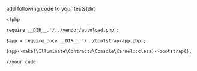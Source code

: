 add following code to your tests(dir)
```phpt
<?php

require __DIR__.'/../vendor/autoload.php';

$app = require_once __DIR__.'/../bootstrap/app.php';

$app->make(\Illuminate\Contracts\Console\Kernel::class)->bootstrap();

//your code
```
